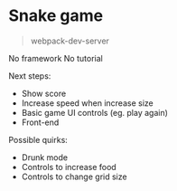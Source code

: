 # Snake game

> webpack-dev-server

No framework
No tutorial

Next steps:
- Show score
- Increase speed when increase size
- Basic game UI controls (eg. play again)
- Front-end

Possible quirks:
- Drunk mode
- Controls to increase food
- Controls to change grid size

